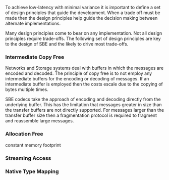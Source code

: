 To achieve low-latency with minimal variance it is important to define a set of design principles that guide the development. When a trade off must be made then the design principles help guide the decision making between alternate implementations.

Many design principles come to bear on any implementation. Not all design principles require trade-offs. The following set of design principles are key to the design of SBE and the likely to drive most trade-offs.

### Intermediate Copy Free

Networks and Storage systems deal with buffers in which the messages are encoded and decoded. The principle of copy free is to not employ any intermediate buffers for the encoding or decoding of messages. If an intermediate buffer is employed then the costs escale due to the copying of bytes multiple times.

SBE codecs take the approach of encoding and decoding directly from the underlying buffer. This has the limitation that messages greater in size than the transfer buffers are not directly supported. For messages larger than the transfer buffer size then a fragmentation protocol is required to fragment and reassemble large messages.

### Allocation Free

constant memory footprint

### Streaming Access



### Native Type Mapping




